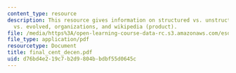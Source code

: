 ```yaml
---
content_type: resource
description: This resource gives information on structured vs. unstructured planned
  vs. evolved, organizations, and wikipedia (product).
file: /media/https%3A/open-learning-course-data-rc.s3.amazonaws.com/esd-342-advanced-system-architecture-spring-2006/d76bd4e219c7b2d9804bbdbf55d0645c_final_cent_decen.pdf
file_type: application/pdf
resourcetype: Document
title: final_cent_decen.pdf
uid: d76bd4e2-19c7-b2d9-804b-bdbf55d0645c
---
```

